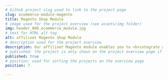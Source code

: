 ```yaml
---
# Github project slug used to link to the project page
slug: ecommerce-module-magento
title: Magento Shop Module
# image used for the project overview (see assets/img folder)
img: header_800_ecommerce_module.jpg
# text for HTML alt tag
alt: affilinet Magento Shop Module
# description used for the project overview
description: Our affilinet Magento module enables you to <b>integrate all of the essential affiliate marketing features</b> into the Magento store environment, without code modification.
# published: the project is only shown on the project overview page if set to true
published: true
# position: used for sorting the projects on the overview page 
position: 7

---
```

